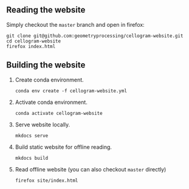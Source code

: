 ## Reading the website

Simply checkout the `master` branch and open in firefox:
```
git clone git@github.com:geometryprocessing/cellogram-website.git
cd cellogram-website
firefox index.html
```

## Building the website

1. Create conda environment.
   ```
   conda env create -f cellogram-website.yml
   ```
2. Activate conda environment.
   ```
   conda activate cellogram-website
   ```
3. Serve website locally.
   ```
   mkdocs serve
   ```
4. Build static website for offline reading.
   ```
   mkdocs build
   ```
5. Read offline website (you can also checkout `master` directly)
   ```
   firefox site/index.html
   ```
